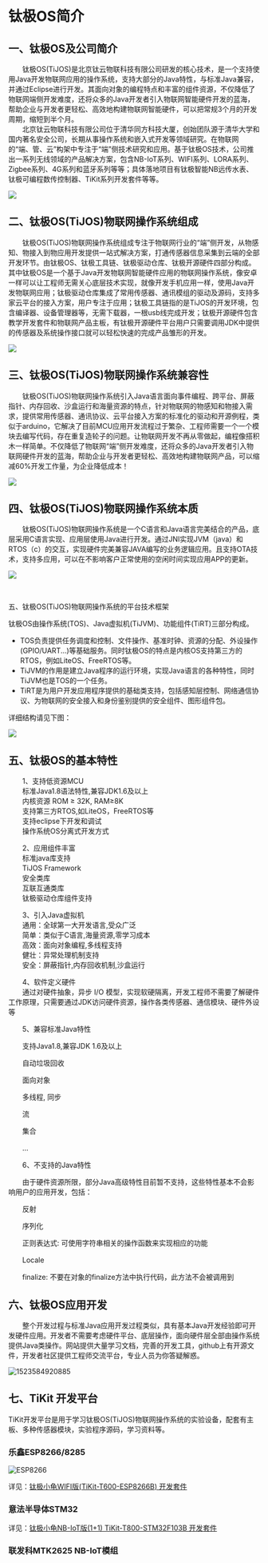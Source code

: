 # 钛极OS简介



## 一、钛极OS及公司简介


　　钛极OS(TiJOS)是北京钛云物联科技有限公司研发的核心技术，是一个支持使用Java开发物联网应用的操作系统，支持大部分的Java特性，与标准Java兼容，并通过Eclipse进行开发。其面向对象的编程特点和丰富的组件资源，不仅降低了物联网端侧开发难度，还将众多的Java开发者引入物联网智能硬件开发的蓝海，帮助企业与开发者更轻松、高效地构建物联网智能硬件，可以把常规3个月的开发周期，缩短到半个月。               
　　北京钛云物联科技有限公司位于清华同方科技大厦，创始团队源于清华大学和国内著名安全公司，长期从事操作系统和嵌入式开发等领域研究。在物联网的“端、管、云”构架中专注于“端”侧技术研究和应用。基于钛极OS技术，公司推出一系列无线领域的产品解决方案，包含NB-IoT系列、WIFI系列、LORA系列、Zigbee系列、4G系列和蓝牙系列等等；具体落地项目有钛极智能NB远传水表、钛极可编程数传控制器、TiKit系列开发套件等等。



![](./img/TiJOS_introduction/TiJOS4.png)  



## 二、钛极OS(TiJOS)物联网操作系统组成


　　钛极OS(TiJOS)物联网操作系统组成专注于物联网行业的“端”侧开发，从物感知、物接入到物应用开发提供一站式解决方案，打通传感器信息采集到云端的全部开发环节。由钛极OS、钛极工具链、钛极驱动仓库、钛极开源硬件四部分构成。其中钛极OS是一个基于Java开发物联网智能硬件应用的物联网操作系统，像安卓一样可以让工程师无需关心底层技术实现，就像开发手机应用一样，使用Java开发物联网应用；钛极驱动仓库集成了常用传感器、通讯模组的驱动及源码，支持多家云平台的接入方案，用户专注于应用；钛极工具链指的是TiJOS的开发环境，包含编译器、设备管理器等，无需下载器，一根usb线完成开发；钛极开源硬件包含教学开发套件和物联网产品主板，有钛极开源硬件平台用户只需要调用JDK中提供的传感器及系统操作接口就可以轻松快速的完成产品雏形的开发。



![](./img/TiJOS_introduction/TiJOS5.png) 



## 三、钛极OS(TiJOS)物联网操作系统兼容性


　　钛极OS(TiJOS)物联网操作系统引入Java语言面向事件编程、跨平台、屏蔽指针、内存回收、沙盒运行和海量资源的特点，针对物联网的物感知和物接入需求，提供常用传感器、通讯协议、云平台接入方案的标准化的驱动和开源例程，类似于arduino，它解决了目前MCU应用开发流程过于繁杂、工程师需要一个一个模块去编写代码，存在重复造轮子的问题。让物联网开发不再从零做起，编程像搭积木一样简单。不仅降低了物联网“端”侧开发难度，还将众多的Java开发者引入物联网硬件开发的蓝海，帮助企业与开发者更轻松、高效地构建物联网产品，可以缩减60%开发工作量，为企业降低成本！

![](./img/TiJOS_introduction/TiJOS2.png) 



## 四、钛极OS(TiJOS)物联网操作系统本质


　　钛极OS(TiJOS)物联网操作系统是一个C语言和Java语言完美结合的产品，底层采用C语言实现、应用层使用Java进行开发。通过JNI实现JVM（java）和RTOS（c）的交互，实现硬件完美兼容JAVA编写的业务逻辑应用。且支持OTA技术，支持多应用，可以在不影响客户正常使用的空闲时间实现应用APP的更新。

![](./img/TiJOS_introduction/TiJOS1.png) 

​             

五、钛极OS(TiJOS)物联网操作系统的平台技术框架

钛极OS由操作系统(TOS)、Java虚拟机(TiJVM)、功能组件(TiRT)三部分构成。

- TOS负责提供任务调度和控制、文件操作、基准时钟、资源的分配、外设操作(GPIO/UART...)等基础服务。同时钛极OS的特点是内核OS支持第三方的RTOS，例如LiteOS、FreeRTOS等。
- TiJVM的作用是建立Java程序的运行环境，实现Java语言的各种特性，同时TiJVM也是TOS的一个任务。
- TiRT是为用户开发应用程序提供的基础类支持，包括感知层控制、网络通信协议、为物联网的安全接入和身份鉴别提供的安全组件、图形组件包。

详细结构请见下图：

![](./img/TiJOS_introduction/TiJOS3.png) 

## 五、钛极OS的基本特性

　　1、支持低资源MCU         
　　标准Java1.8语法特性,兼容JDK1.6及以上          
　　内核资源  ROM ≥ 32K, RAM≥8K           
　　支持第三方RTOS,如LiteOS，FreeRTOS等         
　　支持eclipse下开发和调试        
　　操作系统OS分离式开发方式

　　2、应用组件丰富    
　　标准java库支持       
　　TiJOS Framework        
　　安全类库         
　　互联互通类库            
　　钛极驱动仓库组件支持        

　　3、引入Java虚拟机          
　　通用：全球第一大开发语言,受众广泛       
　　简单：类似于C语言,海量资源,零学习成本           
　　高效：面向对象编程,多线程支持           
　　健壮：异常处理机制支持         
　　安全：屏蔽指针,内存回收机制,沙盒运行     

　　4、软件定义硬件             
　　通过对硬件抽象，异步 I/O 模型，实现软硬隔离，开发工程师不需要了解硬件工作原理，只需要通过JDK访问硬件资源，操作各类传感器、通信模块、硬件外设等

　　5、兼容标准Java特性

　　支持Java1.8,兼容JDK 1.6及以上

　　自动垃圾回收

　　面向对象

　　多线程, 同步

　　流

　　集合

　　…

　　6、不支持的Java特性

　　由于硬件资源所限，部分Java高级特性目前暂不支持，这些特性基本不会影响用户的应用开发，包括：

　　反射

　　序列化

　　正则表达式: 可使用字符串相关的操作函数来实现相应的功能

　　Locale

　　finalize: 不要在对象的finalize方法中执行代码，此方法不会被调用到

## 六、钛极OS应用开发

　　整个开发过程与标准Java应用开发过程类似，具有基本Java开发经验即可开发硬件应用。开发者不需要考虑硬件平台、底层操作，面向硬件层全部由操作系统提供Java类操作。网站提供大量学习文档，完善的开发工具，github上有开源文件，开发者社区提供工程师交流平台，专业人员为你答疑解惑。

![1523584920885](./img/DevProcess.png)

## 七、TiKit 开发平台

TiKit开发平台是用于学习钛极OS(TiJOS)物联网操作系统的实验设备，配套有主板、多种传感器模块，实验程序源码，学习资料等。

### 乐鑫ESP8266/8285


![ESP8266](./img/ESP8266EX.png)

详见：[钛极小龟WIFI版(TiKit-T600-ESP8266B) 开发套件](../tikit/tikit-t600-esp8266B/index.md)

### 意法半导体STM32

详见：[钛极小龟NB-IoT版(1+1) TiKit-T800-STM32F103B 开发套件](../tikit/tikit-t800-stm32f103B/index.md)

### 联发科MTK2625 NB-IoT模组

